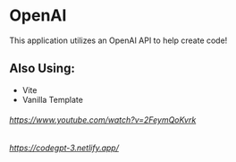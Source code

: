 # OpenAI
This application utilizes an OpenAI API to help create code!
## Also Using:
- Vite
- Vanilla Template

###### https://www.youtube.com/watch?v=2FeymQoKvrk 
###### https://codegpt-3.netlify.app/
